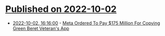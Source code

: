 # [Published on 2022-10-02](index.md)

* [2022-10-02, 16:16:00](https://yro.slashdot.org/story/22/10/02/0035233/meta-ordered-to-pay-175-million-for-copying-green-beret-veterans-app?utm_source=rss1.0mainlinkanon&utm_medium=feed) - [Meta Ordered To Pay $175 Million For Copying Green Beret Veteran's App](https://yro.slashdot.org/story/22/10/02/0035233/meta-ordered-to-pay-175-million-for-copying-green-beret-veterans-app?utm_source=rss1.0mainlinkanon&utm_medium=feed)
